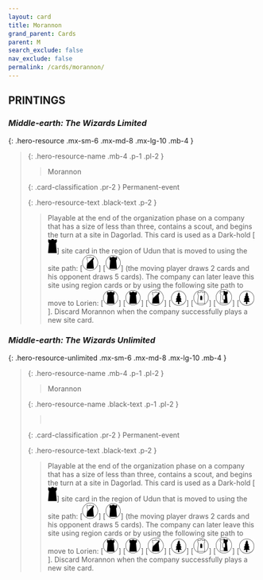 ```yaml
---
layout: card
title: Morannon
grand_parent: Cards
parent: M
search_exclude: false
nav_exclude: false
permalink: /cards/morannon/
---
```


## PRINTINGS


### _Middle-earth: The Wizards Limited_

{: .hero-resource .mx-sm-6 .mx-md-8 .mx-lg-10 .mb-4 }
> {: .hero-resource-name .mb-4 .p-1 .pl-2 }
> > <div class="card-mp"></div>
> > <div class="card-name">Morannon</div>
>
> {: .card-classification .pr-2 }
> Permanent-event
>
> {: .hero-resource-text .black-text .p-2 }
> > Playable at the end of the organization phase on a company that has a size of less than three, contains a scout, and begins the turn at a site in Dagorlad. This card is used as a Dark-hold \[![](/assets/images/dark-hold.svg)] site card in the region of Udun that is moved to using the site path: \[![](/assets/images/shadow-land.svg)] \[![](/assets/images/dark-domain.svg)] (the moving player draws 2 cards and his opponent draws 5 cards). The company can later leave this site using region cards or by using the following site path to move to Lorien: \[![](/assets/images/dark-domain.svg)] \[![](/assets/images/dark-domain.svg)] \[![](/assets/images/shadow-land.svg)] \[![](/assets/images/wilderness.svg)] \[![](/assets/images/free-domain.svg)] \[![](/assets/images/border-land.svg)] \[![](/assets/images/wilderness.svg)]. Discard Morannon when the company successfully plays a new site card. 
> 

### _Middle-earth: The Wizards Unlimited_

{: .hero-resource-unlimited .mx-sm-6 .mx-md-8 .mx-lg-10 .mb-4 }
> {: .hero-resource-name .mb-4 .p-1 .pl-2 }
> > <div class="card-mp"></div>
> > <div class="card-name">Morannon</div>
>
> {: .hero-resource-name .black-text .p-1 .pl-2 }
> > &nbsp;
>
> {: .card-classification .pr-2 }
> Permanent-event
>
> {: .hero-resource-text .black-text .p-2 }
> > Playable at the end of the organization phase on a company that has a size of less than three, contains a scout, and begins the turn at a site in Dagorlad. This card is used as a Dark-hold \[![](/assets/images/dark-hold.svg)] site card in the region of Udun that is moved to using the site path: \[![](/assets/images/shadow-land.svg)] \[![](/assets/images/dark-domain.svg)] (the moving player draws 2 cards and his opponent draws 5 cards). The company can later leave this site using region cards or by using the following site path to move to Lorien: \[![](/assets/images/dark-domain.svg)] \[![](/assets/images/dark-domain.svg)] \[![](/assets/images/shadow-land.svg)] \[![](/assets/images/wilderness.svg)] \[![](/assets/images/free-domain.svg)] \[![](/assets/images/border-land.svg)] \[![](/assets/images/wilderness.svg)]. Discard Morannon when the company successfully plays a new site card. 
> 
